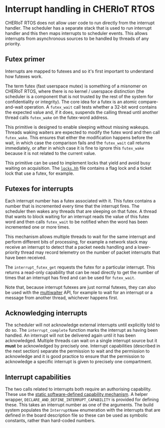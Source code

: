 Interrupt handling in CHERIoT RTOS
==================================

CHERIoT RTOS does not allow user code to run directly from the interrupt handler.
The scheduler has a separate stack that is used to run interrupt handler and this then maps interrupts to scheduler events.
This allows interrupts from asynchronous sources to be handled by threads of any priority.

Futex primer
------------

Interrupts are mapped to futexes and so it's first important to understand how futexes work.

The term futex (fast userspace mutex) is something of a misnomer on CHERIoT RTOS, where there is no kernel / userspace distinction (the scheduler is a component that is not trusted by the rest of the system for confidentiality or integrity).
The core idea for a futex is an atomic compare-and-wait operation.
A `futex_wait` call tests whether a 32-bit word contains the expected value and, if it does, suspends the calling thread until another thread calls `futex_wake` on the futex-word address.

This primitive is designed to enable sleeping without missing wakeups.
Threads waking waiters are expected to modify the futex word and then call `futex_wake`.
This ensures that either the modification happens before the wait, in which case the comparison fails and the `futex_wait` call returns immediately, or after in which case it is fine to ignore this `futex_wake` because it is not related to the current value.

This primitive can be used to implement locks that yield and avoid busy waiting on acquisition.
The [`locks.hh`](../sdk/include/locks.hh) file contains a flag lock and a ticket lock that use a futex, for example.

Futexes for interrupts
----------------------

Each interrupt number has a futex associated with it.
This futex contains a number that is incremented every time that the interrupt fires.
The scheduler then wakes any threads that are sleeping on that futex.
A thread that wants to block waiting for an interrupt reads the value of this futex word and then calls `futex_wait` to be notified when the word has been incremented one or more times.

This mechanism allows multiple threads to wait for the same interrupt and perform different bits of processing, for example a network stack may receive an interrupt to detect that a packet needs handling and a lower-priority thread may record telemetry on the number of packet interrupts that have been received.

The `interrupt_futex_get` requests the futex for a particular interrupt.
This returns a read-only capability that can be read directly to get the number of times that an interrupt has fired and can be used for `futex_wait`.

Note that, because interrupt futexes are just normal futexes, they can also be used with the [multiwaiter](../sdk/include/multiwater.h) API, for example to wait for an interrupt or a message from another thread, whichever happens first.

Acknowledging interrupts
------------------------

The scheduler will not acknowledge external interrupts until explicitly told to do so.
The `interrupt_complete` function marks the interrupt as having been handled.
An interrupt will not be delivered again until it has been acknowledged.
Multiple threads can wait on a single interrupt source but it **must** be acknowledged by precisely one.
Interrupt capabilities (described in the next section) separate the permission to wait and the permission to acknowledge and it is good practice to ensure that the permission to acknowledge a specific interrupt is given to precisely one compartment.

Interrupt capabilities
----------------------

The two calls related to interrupts both require an authorising capability.
These use the [static software-defined capability mechanism](SoftwareCapabilities.md).
A helper wrapper, `DECLARE_AND_DEFINE_INTERRUPT_CAPABILITY` is provided for defining these.
This takes an interrupt number as one of the arguments.
The build system populates the `InterruptName` enumeration with the interrupts that are defined in the board description file so these can be used as symbolic constants, rather than hard-coded numbers.
